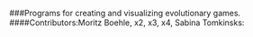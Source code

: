 ###Programs for creating and visualizing evolutionary games.
####Contributors:Moritz Boehle, x2, x3, x4, Sabina Tomkinsks:
